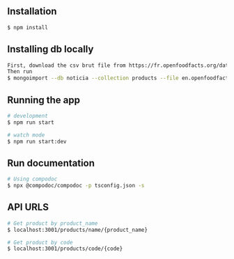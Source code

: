 ## Installation

```bash
$ npm install
```

## Installing db locally

```bash
First, download the csv brut file from https://fr.openfoodfacts.org/data
Then run
$ mongoimport --db noticia --collection products --file en.openfoodfacts.org.products.csv --type tsv --headerline
```

## Running the app

```bash
# development
$ npm run start

# watch mode
$ npm run start:dev
```

## Run documentation

```bash
# Using compodoc
$ npx @compodoc/compodoc -p tsconfig.json -s
```

## API URLS

```bash
# Get product by product_name
$ localhost:3001/products/name/{product_name}

# Get product by code
$ localhost:3001/products/code/{code}
```
